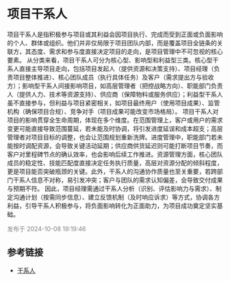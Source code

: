 
# 项目干系人

项目干系人是指积极参与项目或其利益会因项目执行、完成而受到正面或负面影响的个人、群体或组织。他们并非仅局限于项目团队内部，而是覆盖项目全链条的关联方，其态度、需求和参与度直接决定项目的走向，是项目管理中不可忽视的核心要素。
从分类来看，项目干系人可分为核心型、影响型和利益型三类。核心型干系人直接主导项目走向，包括项目发起人（提供资源和决策支持）、项目经理（负责项目整体推进）、核心团队成员（执行具体任务）及客户（需求提出方与验收方）；影响型干系人间接影响项目，如高层管理者（把控战略方向）、职能部门负责人（提供人力、技术等资源支持）、供应商（保障物料或服务供应）；利益型干系人虽不直接参与，但利益与项目紧密相关，如项目最终用户（使用项目成果）、监管机构（确保项目合规）、竞争对手（项目成果可能改变市场格局）。
项目干系人对项目的影响贯穿全生命周期，体现在多个维度。在范围管理上，客户或用户的需求变更可能直接导致范围蔓延，若未能及时协调，将引发进度延误和成本超支；高层管理者对项目目标的调整，也会让范围规划重新洗牌。进度管理中，职能部门若未能按时调配资源，会导致关键活动延期；供应商供货延迟则可能打断项目节奏，而客户对里程碑节点的确认效率，也会影响后续工作推进。资源管理方面，核心团队成员的稳定性、技能匹配度直接决定任务执行质量，高层对资源分配的倾斜程度，更是项目能否突破瓶颈的关键。此外，干系人的沟通协作质量也至关重要，若跨部门干系人信息不对称，易引发冲突；客户与团队的需求认知偏差，会导致交付成果与预期不符。
因此，项目经理需通过干系人分析（识别、评估影响力与需求）、制定沟通计划（按需同步信息）、建立反馈机制（及时响应诉求）等方式，协调各方利益，引导干系人积极参与，将负面影响转化为正面助力，为项目成功奠定坚实基础。

<span style="color: gray;">发布于 2024-10-08 19:19:46</span>


## 参考链接

- [干系人](https://wenku.baidu.com/view/99362451cf22bcd126fff705cc17552706225eeb.html?fr=aladdin266&ind=2&aigcsid=0&qtype=0&lcid=2&queryKey=%E9%A1%B9%E7%9B%AE%E5%85%B3%E7%B3%BB%E4%BA%BA%E7%AE%A1%E7%90%86&verifyType=undefined&_wkts_=1759059633452&bdQuery=%E9%A1%B9%E7%9B%AE%E5%85%B3%E7%B3%BB%E4%BA%BA%E7%AE%A1%E7%90%86)
